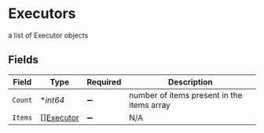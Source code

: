 # Executors

a list of Executor objects


## Fields

| Field                                         | Type                                          | Required                                      | Description                                   |
| --------------------------------------------- | --------------------------------------------- | --------------------------------------------- | --------------------------------------------- |
| `Count`                                       | **int64*                                      | :heavy_minus_sign:                            | number of items present in the items array    |
| `Items`                                       | [][Executor](../../models/shared/executor.md) | :heavy_minus_sign:                            | N/A                                           |